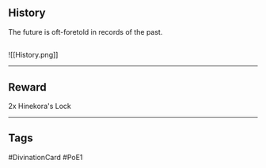 ## History
The future is oft-foretold
in records of the past.
## 
![[History.png]]

---
## Reward
2x Hinekora's Lock

---
## Tags
#DivinationCard
#PoE1
